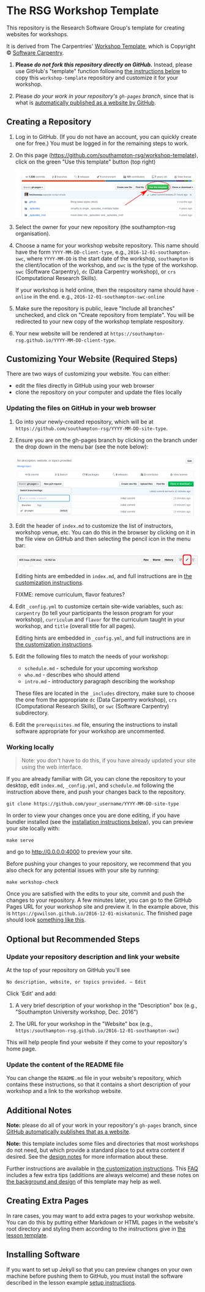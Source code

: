 # The RSG Workshop Template

This repository is the Research Software Group's template for creating websites for workshops.

It is derived from The Carpentries' [Workshop Template][carp-workshop-template], which is
Copyright © [Software Carpentry](http://software-carpentry.org).

1. **Please _do not fork this repository directly on GitHub._** Instead, please use GitHub's
   "template" function following [the instructions below](#creating-a-repository) to copy this
   `workshop-template` repository and customize it for your workshop.

2. Please *do your work in your repository's `gh-pages` branch*, since that is what is
   [automatically published as a website by GitHub][github-project-pages].

## Creating a Repository

1.  Log in to GitHub.
    (If you do not have an account, you can quickly create one for free.)
    You must be logged in for the remaining steps to work.

2.  On this page (<https://github.com/southampton-rsg/workshop-template>),
    click on the green "Use this template" button (top right)

    ![the 'use this template' button on GitHub](fig/select-github-use-template.png?raw=true)

3.  Select the owner for your new repository (the southampton-rsg organisation).

4.  Choose a name for your workshop website repository.
    This name should have the form `YYYY-MM-DD-client-type`,
    e.g., `2016-12-01-southampton-swc`,
    where `YYYY-MM-DD` is the start date of the workshop, `southampton` is the client/location of the
    workshop, and `swc` is the type of the workshop. `swc` (Software Carpentry), `dc` (Data
    Carpentry workshop), or `crs` (Computational Research Skills).

    If your workshop is held online, then the respository name should have `-online` in the end.
    e.g., `2016-12-01-southampton-swc-online`

5.  Make sure the repository is public, leave "Include all branches" unchecked, and click
    on "Create repository from template".
    You will be redirected to your new copy of the workshop template respository.

6.  Your new website will be rendered at `https://southampton-rsg.github.io/YYYY-MM-DD-client-type`.

## Customizing Your Website (Required Steps)

There are two ways of customizing your website. You can either:

- edit the files directly in GitHub using your web browser
- clone the repository on your computer and update the files locally

### Updating the files on GitHub in your web browser

1.  Go into your newly-created repository,
    which will be at `https://github.com/southampton-rsg/YYYY-MM-DD-site-type`.

2.  Ensure you are on the gh-pages branch by clicking on the branch under the drop
    down in the menu bar (see the note below):

    ![](fig/select-gh-pages-branch.png?raw=true)

3.  Edit the header of `index.md` to customize the list of instructors,
    workshop venue, etc.
    You can do this in the browser by clicking on it in the file view on GitHub
    and then selecting the pencil icon in the menu bar:

    ![](fig/edit-index-file-menu-bar.png?raw=true)

    Editing hints are embedded in `index.md`,
    and full instructions are in [the customization instructions][customization].

    FIXME: remove curriculum, flavor features?
4.  Edit `_config.yml` to customize certain site-wide variables, such as: `carpentry` (to tell your
    participants the lesson program for your workshop), `curriculum` and `flavor` for the
    curriculum  taught in your workshop, and `title` (overall title for all pages).

    Editing hints are embedded in `_config.yml`,
    and full instructions are in [the customization instructions][customization].

5.  Edit the following files to match the needs of your workshop:

    - `schedule.md` -  schedule for your upcoming workshop
    - `who.md` - describes who should attend
    - `intro.md` - introductory paragraph describing the workshop

    These files are located in the `_includes` directory, make sure to choose the one from the appropriate `dc` (Data
    Carpentry workshop), `crs` (Computational Research Skills), or `swc` (Software Carpentry) subdirectory.

6.  Edit the `prerequisites.md` file, ensuring the instructions to install software appropriate for your
    workshop are uncommented.

### Working locally

> Note: you don't have to do this, if you have already updated your site using the web interface.


If you are already familiar with Git, you can clone the repository to your desktop, edit `index.md`,
`_config.yml`, and `schedule.md` following the instruction above there, and push your changes back to the repository.

```shell
git clone https://github.com/your_username/YYYY-MM-DD-site-type
```

In order to view your changes once you are done editing, if you have bundler installed (see the
[installation instructions below](#installing-software)), you can preview your site locally with:

```shell
make serve
```
and go to <http://0.0.0.0:4000> to preview your site.

Before pushing your changes to your repository, we recommend that you also check for any potential
issues with your site by running:

```shell
make workshop-check
```

Once you are satisfied with the edits to your site, commit and push the changes to your repository.
A few minutes later, you can go to the GitHub Pages URL for your workshop site and preview it. In the example above, this is `https://gvwilson.github.io/2016-12-01-miskatonic`. The finished
page should look [something like this](fig/completed-page.png?raw=true).


## Optional but Recommended Steps


### Update your repository description and link your website

At the top of your repository on GitHub you'll see

~~~
No description, website, or topics provided. — Edit
~~~

Click 'Edit' and add:

1.  A very brief description of your workshop in the "Description" box (e.g., "Southampton University workshop, Dec. 2016")

2.  The URL for your workshop in the "Website" box (e.g., `https:/southampton-rsg.github.io/2016-12-01-southampton-swc`)

This will help people find your website if they come to your repository's home page.

### Update the content of the README file

You can change the `README.md` file in your website's repository, which contains these instructions,
so that it contains a short description of your workshop and a link to the workshop website.


## Additional Notes

**Note:**
please do all of your work in your repository's `gh-pages` branch,
since [GitHub automatically publishes that as a website][github-project-pages].

**Note:**
this template includes some files and directories that most workshops do not need,
but which provide a standard place to put extra content if desired.
See the [design notes][design] for more information about these.

Further instructions are available in [the customization instructions][customization].
This [FAQ][faq] includes a few extra tips (additions are always welcome)
and these notes on [the background and design][design] of this template may help as well.


## Creating Extra Pages

In rare cases,
you may want to add extra pages to your workshop website.
You can do this by putting either Markdown or HTML pages in the website's root directory
and styling them according to the instructions give in
[the lesson template][lesson-example].


## Installing Software

If you want to set up Jekyll so that you can preview changes on your own machine before pushing them
to GitHub, you must install the software described in the lesson example [setup
instructions](https://carpentries.github.io/lesson-example/setup.html#jekyll-setup-for-lesson-development).


[email]: mailto:team@carpentries.org
[carp-workshop-template]: https://github.com/carpentries/workshop-template
[customization]: https://carpentries.github.io/workshop-template/customization/index.html
[dc-site]: https://datacarpentry.org
[design]: https://carpentries.github.io/workshop-template/design/index.html
[faq]: https://carpentries.github.io/workshop-template/faq/index.html
[github-project-pages]: https://help.github.com/en/github/working-with-github-pages/creating-a-github-pages-site
[issues]: https://github.com/carpentries/workshop-template/issues
[lesson-example]: https://carpentries.github.io/lesson-example/
[self-organized-workshop-form]: https://amy.carpentries.org/forms/self-organised/
[swc-site]: https://software-carpentry.org
[lc-site]: https://librarycarpentry.org

